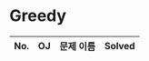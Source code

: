 # Greedy


|          No.          |        OJ        |        문제 이름         |        Solved         |
| :-----: |  :--------: |:---------------------: | :-----: |
